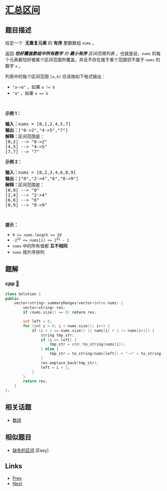 
# [汇总区间](https://leetcode-cn.com/problems/summary-ranges)

## 题目描述

<p>给定一个 &nbsp;<strong>无重复元素</strong> 的&nbsp;<strong>有序</strong> 整数数组 <code>nums</code> 。</p>

<p>返回 <em><strong>恰好覆盖数组中所有数字</strong> 的 <strong>最小有序</strong> 区间范围列表&nbsp;</em>。也就是说，<code>nums</code> 的每个元素都恰好被某个区间范围所覆盖，并且不存在属于某个范围但不属于 <code>nums</code> 的数字 <code>x</code> 。</p>

<p>列表中的每个区间范围 <code>[a,b]</code> 应该按如下格式输出：</p>

<ul>
	<li><code>"a-&gt;b"</code> ，如果 <code>a != b</code></li>
	<li><code>"a"</code> ，如果 <code>a == b</code></li>
</ul>

<p>&nbsp;</p>

<p><strong>示例 1：</strong></p>

<pre>
<strong>输入：</strong>nums = [0,1,2,4,5,7]
<strong>输出：</strong>["0-&gt;2","4-&gt;5","7"]
<strong>解释：</strong>区间范围是：
[0,2] --&gt; "0-&gt;2"
[4,5] --&gt; "4-&gt;5"
[7,7] --&gt; "7"
</pre>

<p><strong>示例 2：</strong></p>

<pre>
<strong>输入：</strong>nums = [0,2,3,4,6,8,9]
<strong>输出：</strong>["0","2-&gt;4","6","8-&gt;9"]
<strong>解释：</strong>区间范围是：
[0,0] --&gt; "0"
[2,4] --&gt; "2-&gt;4"
[6,6] --&gt; "6"
[8,9] --&gt; "8-&gt;9"
</pre>

<p>&nbsp;</p>

<p><strong>提示：</strong></p>

<ul>
	<li><code>0 &lt;= nums.length &lt;= 20</code></li>
	<li><code>-2<sup>31</sup> &lt;= nums[i] &lt;= 2<sup>31</sup> - 1</code></li>
	<li><code>nums</code> 中的所有值都 <strong>互不相同</strong></li>
	<li><code>nums</code> 按升序排列</li>
</ul>


## 题解

### cpp [🔗](summary-ranges.cpp) 
```cpp
class Solution {
public:
    vector<string> summaryRanges(vector<int>& nums) {
        vector<string> res;
        if (nums.size() == 0) return res;

        int left = 0;
        for (int i = 0; i < nums.size(); i++) {
            if (i + 1 == nums.size() || nums[i] + 1 != nums[i+1]) {
                string tmp_str;
                if (i == left) {
                    tmp_str = std::to_string(nums[i]); 
                } else {
                    tmp_str = to_string(nums[left]) + "->" + to_string(nums[i]);
                }
                res.emplace_back(tmp_str);
                left = i + 1;
            }
        }
        return res;
    }
};
```


## 相关话题

- [数组](https://leetcode-cn.com/tag/array) 


## 相似题目

- [缺失的区间](../missing-ranges/README.md)  [Easy] 


## Links

- [Prev](../invert-binary-tree/README.md) 
- [Next](../kth-smallest-element-in-a-bst/README.md) 

